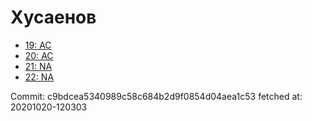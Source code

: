 # Хусаенов
- [19: AC](19.md)
- [20: AC](20.md)
- [21: NA](21.md)
- [22: NA](22.md)

Commit: c9bdcea5340989c58c684b2d9f0854d04aea1c53
 fetched at: 20201020-120303
